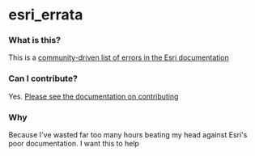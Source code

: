 # esri_errata

### What is this?
This is a [community-driven list of errors in the Esri documentation](https://github.com/phobson/esri_errata/blob/master/errata.md)

### Can I contribute?
Yes. [Please see the documentation on contributing](https://github.com/phobson/esri_errata/blob/master/contributing.md)

### Why
Because I've wasted far too many hours beating my head against Esri's poor documentation. I want this to help
